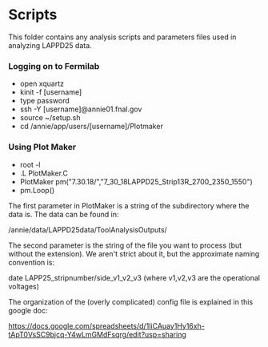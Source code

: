 # Scripts

This folder contains any analysis scripts and parameters files used in analyzing LAPPD25 data.

### Logging on to Fermilab

* open xquartz
* kinit -f [username]
* type password
* ssh -Y [username]@annie01.fnal.gov
* source ~/setup.sh
* cd /annie/app/users/[username]/Plotmaker

### Using Plot Maker

* root -l 
* .L PlotMaker.C
* PlotMaker pm("7.30.18/","7_30_18LAPPD25_Strip13R_2700_2350_1550")
* pm.Loop()

The first parameter in PlotMaker is a string of the subdirectory where the data is. The data can be found in:

/annie/data/LAPPD25data/ToolAnalysisOutputs/

The second parameter is the string of the file you want to process (but without the extension). We aren't strict about it,
but the approximate naming convention is:

date LAPP25_stripnumber/side_v1_v2_v3 (where v1,v2,v3 are the operational voltages)

The organization of the (overly complicated) config file is explained in this google doc:

https://docs.google.com/spreadsheets/d/1IiCAuay1Hy16xh-tApT0VsSC9bjcq-Y4wLmGMdFsqrg/edit?usp=sharing



